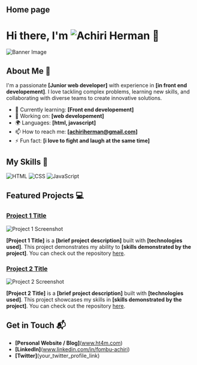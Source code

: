 ## **Home page**

# Hi there, I'm ![Achiri Herman]() 👋

![Banner Image](https://i0.wp.com/blog.lewagon.com/wp-content/uploads/2023/07/radowan-nakif-rehan-cYyqhdbJ9TI-unsplash-1.jpg?w=600&ssl=1)

## About Me 🚀

I'm a passionate **[Junior web developer]** with experience in **[in front end developement]**. I love tackling complex problems, learning new skills, and collaborating with diverse teams to create innovative solutions.

- 🌱 Currently learning: **[Front end developement]**
- 🔭 Working on: **[web developement]**
- 🌍 Languages: **[html, javascript]**
- 📫 How to reach me: **[achiriherman@gmail.com]**
- ⚡ Fun fact: **[i love to fight and laugh at the same time]**

## My Skills 🧠

![HTML](https://img.shields.io/badge/-HTML-E34F26?style=flat-square&logo=html5&logoColor=white)
![CSS](https://img.shields.io/badge/-CSS-1572B6?style=flat-square&logo=css3&logoColor=white)
![JavaScript](https://img.shields.io/badge/-JavaScript-F7DF1E?style=flat-square&logo=javascript&logoColor=black)



## Featured Projects 💻

### [Project 1 Title](https://phoenixnap.com/glossary/wp-content/uploads/2023/09/what-is-software-engineering.jpg)

![Project 1 Screenshot]([project_1_screenshot_url](https://www.google.com/url?sa=i&url=https%3A%2F%2Fwww.mtu.edu%2Fcs%2Fundergraduate%2Fsoftware%2Fwhat%2F&psig=AOvVaw0AanRRRPzicSiipMnx6U3O&ust=1746739842471000&source=images&cd=vfe&opi=89978449&ved=0CBQQjRxqFwoTCLii55anko0DFQAAAAAdAAAAABAI))

**[Project 1 Title]** is a **[brief project description]** built with **[technologies used]**. This project demonstrates my ability to **[skills demonstrated by the project]**. You can check out the repository [here](project_1_repository_link).

### [Project 2 Title](https://www.google.com/url?sa=i&url=https%3A%2F%2Fphoenixnap.com%2Fglossary%2Fwhat-is-software-engineering&psig=AOvVaw0AanRRRPzicSiipMnx6U3O&ust=1746739842471000&source=images&cd=vfe&opi=89978449&ved=0CBQQjRxqFwoTCLii55anko0DFQAAAAAdAAAAABAR)

![Project 2 Screenshot](https://www.mtu.edu/cs/undergraduate/software/what/images/software-engineering-banner2400.jpg)

**[Project 2 Title]** is a **[brief project description]** built with **[technologies used]**. This project showcases my skills in **[skills demonstrated by the project]**. You can check out the repository [here](project_2_repository_link).

## Get in Touch 📬

- **[Personal Website / Blog]**(www.ht4m.com)
- **[LinkedIn]**(www.linkedin.com/in/fombu-achiri)
- **[Twitter]**(your_twitter_profile_link)




<!---
Herman75000/Herman75000 is a ✨ special ✨ repository because its `README.md` (this file) appears on your GitHub profile.
You can click the Preview link to take a look at your changes.
--->
